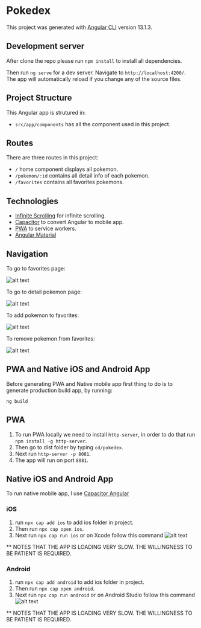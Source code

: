 # Pokedex

This project was generated with [Angular CLI](https://github.com/angular/angular-cli) version 13.1.3.

## Development server

After clone the repo please run `npm install` to install all dependencies.

Then run `ng serve` for a dev server. Navigate to `http://localhost:4200/`. The app will automatically reload if you change any of the source files.

## Project Structure

This Angular app is strutured in:
* `src/app/components` has all the component used in this project.

## Routes

There are three routes in this project:
* `/` home component displays all pokemon.
* `/pokemon/:id` contains all detail info of each pokemon.
* `/favorites` contains all favorites pokemons.

## Technologies
* [Infinite Scrolling](https://www.npmjs.com/package/ngx-infinite-scroll) for infinite scrolling.
* [Capacitor](https://capacitorjs.com/solution/angular) to convert Angular to mobile app.
* [PWA](https://angular.io/guide/service-worker-getting-started) to service workers.
* [Angular Material](https://material.angular.io/guide/getting-started)  

## Navigation

To go to favorites page:

![alt text](https://github.com/baguskna/pokedex/blob/develop/src/assets/images/navigate_to_fav.png)

To go to detail pokemon page:

![alt text](https://github.com/baguskna/pokedex/blob/develop/src/assets/images/navigate_to_detail.png)

To add pokemon to favorites:

![alt text](https://github.com/baguskna/pokedex/blob/develop/src/assets/images/add_to_fav.png)

To remove pokemon from favorites:

![alt text](https://github.com/baguskna/pokedex/blob/develop/src/assets/images/remove_to_fav.png)

## PWA and Native iOS and Android App

Before generating PWA and Native mobile app first thing to do is to generate production build app, by running:

`ng build`

## PWA

1. To run PWA locally we need to install `http-server`, in order to do that run `npm install -g http-server`.
2. Then go to dist folder by typing `cd/pokedex`.
3. Next run `http-server -p 8081`.
4. The app will run on port `8081`.

## Native iOS and Android App

To run native mobile app, I use [Capacitor Angular](https://capacitorjs.com/solution/angular)

### iOS

1. run `npx cap add ios` to add ios folder in project.
2. Then run `npx cap open ios`.
3. Next run `npx cap run ios` or on Xcode follow this command ![alt text](https://github.com/baguskna/pokedex/blob/develop/src/assets/images/ios_command.png)

** NOTES THAT THE APP IS LOADING VERY SLOW. THE WILLINGNESS TO BE PATIENT IS REQUIRED.

### Android

1. run `npx cap add android` to add ios folder in project.
2. Then run `npx cap open android`.
3. Next run `npx cap run android` or on Android Studio follow this command ![alt text](https://github.com/baguskna/pokedex/blob/develop/src/assets/images/running_android.png)

** NOTES THAT THE APP IS LOADING VERY SLOW. THE WILLINGNESS TO BE PATIENT IS REQUIRED.


